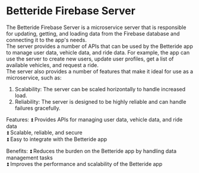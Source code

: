 # Betteride Firebase Server
The Betteride Firebase Server is a microservice server that is responsible for updating, getting, and loading data from the Firebase database and connecting it to the app's needs. <br>
The server provides a number of APIs that can be used by the Betteride app to manage user data, vehicle data, and ride data. For example, the app can use the server to create new users, update user profiles, get a list of available vehicles, and request a ride. <br>
The server also provides a number of features that make it ideal for use as a microservice, such as: <br>
1. Scalability: The server can be scaled horizontally to handle increased load. <br>
2. Reliability: The server is designed to be highly reliable and can handle failures gracefully. <br>

Features:
⏫ Provides APIs for managing user data, vehicle data, and ride data <br>
⏫ Scalable, reliable, and secure <br>
⏫ Easy to integrate with the Betteride app <br>

Benefits:
⏫ Reduces the burden on the Betteride app by handling data management tasks <br>
⏫ Improves the performance and scalability of the Betteride app <br>
